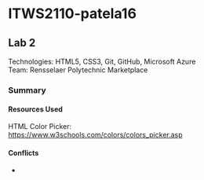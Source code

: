 # ITWS2110-patela16
## Lab 2

Technologies: HTML5, CSS3, Git, GitHub, Microsoft Azure\
Team: Rensselaer Polytechnic Marketplace

### Summary



#### Resources Used

HTML Color Picker:  
https://www.w3schools.com/colors/colors_picker.asp

#### Conflicts
- 